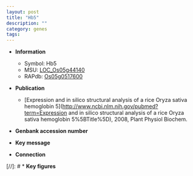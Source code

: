 ```yaml
---
layout: post
title: "Hb5"
description: ""
category: genes
tags: 
---
```


* **Information**  
    + Symbol: Hb5  
    + MSU: [LOC_Os05g44140](http://rice.plantbiology.msu.edu/cgi-bin/ORF_infopage.cgi?orf=LOC_Os05g44140)  
    + RAPdb: [Os05g0517600](http://rapdb.dna.affrc.go.jp/viewer/gbrowse_details/irgsp1?name=Os05g0517600)  

* **Publication**  
    + [Expression and in silico structural analysis of a rice Oryza sativa hemoglobin 5](http://www.ncbi.nlm.nih.gov/pubmed?term=Expression and in silico structural analysis of a rice Oryza sativa hemoglobin 5%5BTitle%5D), 2008, Plant Physiol Biochem.

* **Genbank accession number**  

* **Key message**  

* **Connection**  

[//]: # * **Key figures**  


